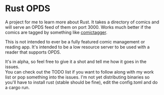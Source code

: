 # Rust OPDS

A project for me to learn more about Rust.  It takes a directory of
comics and will serve an OPDS feed of them on port 3000.  Works much better if
the comics are tagged by something like [comictagger](https://github.com/davide-romanini/comictagger).

This is not intended to ever be a fully featured comic management or reading app.  It's intended to be
a low resource server to be used with a reader that supports OPDS.

It's in alpha, so feel free to give it a shot and tell me how it goes in the issues.  
You can check out the TODO list if you want to follow along
with my work list or pop something into the issues.  I'm not yet distributing binaries so you'll have to
install rust (stable should be fine), edit the config.toml and do a cargo run.
